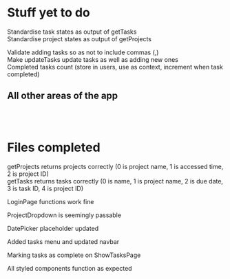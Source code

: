 # Stuff yet to do
Standardise task states as output of getTasks  
Standardise project states as output of getProjects  

Validate adding tasks so as not to include commas (,)  
Make updateTasks update tasks as well as adding new ones  
Completed tasks count (store in users, use as context, increment when task completed)


## All other areas of the app  

<br/><br/>


# Files completed
getProjects returns projects correctly
(0 is project name, 1 is accessed time, 2 is project ID)   
getTasks returns tasks correctly
(0 is name, 1 is project name, 2 is due date, 3 is task ID, 4 is project ID)  

LoginPage functions work fine  

ProjectDropdown is seemingly passable

DatePicker placeholder updated

Added tasks menu and updated navbar  

Marking tasks as complete on ShowTasksPage  

All styled components function as expected  